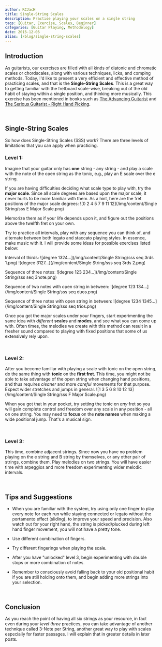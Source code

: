 ```yaml
---
author: RCJacH
title: Single-String Scales
description: Practise playing your scales on a single string
tags: [Guitar, Exercise, Scales, Beginner]
categories: [Guitar Playing, Methodology]
date: 2015-12-05
alias: [/blog/single-string-scales]
---
```


## Introduction

As guitarists, our exercises are filled with all kinds of diatonic and chromatic scales or chordscales, along with various techniques, licks, and comping methods. Today, I'd like to present a very efficient and effective method of practicing scales, and that is the **Single-String Scales**. This is a great way to getting familiar with the fretboard scale-wise, breaking out of the old habit of staying within a single position, and thinking more musically. This exercise has been mentioned in books such as [The Advancing Guitarist](http://www.amazon.com/Advancing-Guitarist-Mick-Goodrick/dp/0881885894/) and [The Serious Guitarist - Right Hand Picking](http://www.amazon.com/Serious-Guitarist-Right-Picking-Technique-Building/dp/0739095471/).

<br>

## Single-String Scales

So how does Single-String Scales (SSS) work? There are three levels of limitations that you can apply when practicing.

### Level 1:

Imagine that your guitar only has **one** string - any string - and play a scale with the note of the open string as the tonic, e.g., play an E scale over the e string.

If you are having difficulties deciding what scale type to play with, try the **major scale**. Since all scale degrees are based upon the major scale, it never hurts to be more familiar with them. As a hint, here are the fret positions of the major scale degrees:
![0 2 4 5 7 9 11 12](/img/content/Single String/sss E Major Scale.png)

Memorize them as if your life depends upon it, and figure out the positions above the twelfth fret on your own.

Try to practice all intervals, play with any sequence you can think of, and alternate between both legato and staccato playing styles. In essence, make music with it. I will provide some ideas for possible exercises listed below:

Interval of thirds:
![degree 1324...](/img/content/Single String/sss seq 3rds 1.png)
![degree 3127...](/img/content/Single String/sss seq 3rds 2.png)

Sequence of three notes:
![degree 123 234...](/img/content/Single String/sss seq 3note.png)

Sequence of two notes with open string in between:
![degree 123 134...](/img/content/Single String/sss seq duos.png)

Sequence of three notes with open string in between:
![degree 1234 1345...](/img/content/Single String/sss seq trios.png)

Once you got the major scales under your fingers, start experimenting the same idea with *different* **scales** and **modes**, and see what you can come up with. Often times, the melodies we create with this method can result in a fresher sound compared to playing with fixed positions that some of us extensively rely upon.

<br>

### Level 2:

After you become familiar with playing a scale with tonic on the open string, do the same thing with **tonic** on the **first fret**. This time, you might not be able to take advantage of the open string when changing hand positions, and thus requires *cleaner* and more *careful* movements for that purpose. Expect wider stretches and jumps in general. 
![1 3 5 6 8 10 12 13](/img/content/Single String/sss F Major Scale.png)

When you got that in your pocket, try setting the tonic on *any* fret so you will gain complete control and freedom over any scale in any position - all on one string. You may need to **focus** on the **note names** when making a wide positional jump. That's a musical sign.

<br>

### Level 3:

This time, combine adjacent strings. Since now you have no problem playing on the e string and B string by themselves, or any other pair of strings, combine them. Play melodies on two strings. You will have easier time with arpeggios and more freedom experimenting wider melodic intervals.

<br>

## Tips and Suggestions

+ When you are familiar with the system, try using only one finger to play every note for each run while staying connected or legato without the portamento effect (sliding), to improve your speed and precision. Also watch out for your right hand, the string is picked/plucked during left hand finger movement, you will not have a pretty tone.

+ Use different combination of fingers.

+ Try different fingerings when playing the scale.

+ After you have "unlocked" level 3, begin experimenting with double stops or more combination of notes.

+ Remember to consciously avoid falling back to your old positional habit if you are still holding onto them, and begin adding more strings into your selection.

<br>

## Conclusion

As you reach the point of having all six strings as your resource, in fact even during your *level three* practices, you can take advantage of another technique called 3-Note per String, another great way to play with scales especially for faster passages. I will explain that in greater details in later posts.
